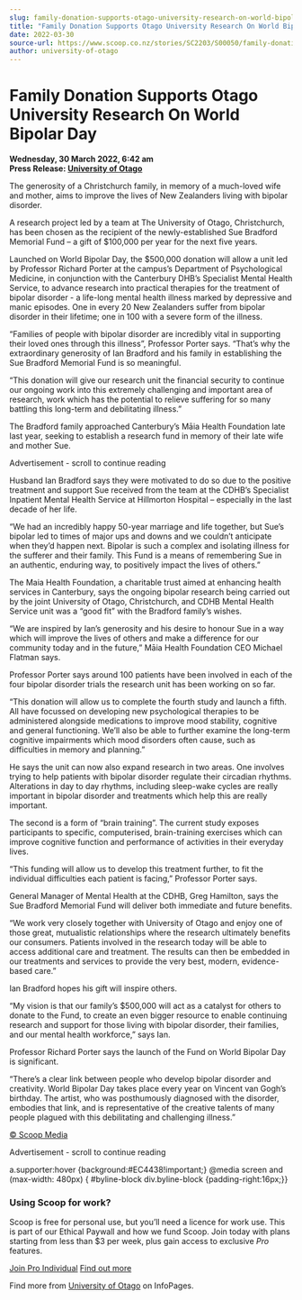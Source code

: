 ```yaml
---
slug: family-donation-supports-otago-university-research-on-world-bipolar-day
title: "Family Donation Supports Otago University Research On World Bipolar Day"
date: 2022-03-30
source-url: https://www.scoop.co.nz/stories/SC2203/S00050/family-donation-supports-otago-university-research-on-world-bipolar-day.htm
author: university-of-otago
---
```

Family Donation Supports Otago University Research On World Bipolar Day
=======================================================================

**Wednesday, 30 March 2022, 6:42 am**  
**Press Release: [University of Otago](https://info.scoop.co.nz/University_of_Otago)**

The generosity of a Christchurch family, in memory of a much-loved wife and mother, aims to improve the lives of New Zealanders living with bipolar disorder.

A research project led by a team at The University of Otago, Christchurch, has been chosen as the recipient of the newly-established Sue Bradford Memorial Fund – a gift of $100,000 per year for the next five years.

Launched on World Bipolar Day, the $500,000 donation will allow a unit led by Professor Richard Porter at the campus’s Department of Psychological Medicine, in conjunction with the Canterbury DHB’s Specialist Mental Health Service, to advance research into practical therapies for the treatment of bipolar disorder - a life-long mental health illness marked by depressive and manic episodes. One in every 20 New Zealanders suffer from bipolar disorder in their lifetime; one in 100 with a severe form of the illness.

“Families of people with bipolar disorder are incredibly vital in supporting their loved ones through this illness”, Professor Porter says. “That’s why the extraordinary generosity of Ian Bradford and his family in establishing the Sue Bradford Memorial Fund is so meaningful.

“This donation will give our research unit the financial security to continue our ongoing work into this extremely challenging and important area of research, work which has the potential to relieve suffering for so many battling this long-term and debilitating illness.”

The Bradford family approached Canterbury’s Māia Health Foundation late last year, seeking to establish a research fund in memory of their late wife and mother Sue.

Advertisement - scroll to continue reading





Husband Ian Bradford says they were motivated to do so due to the positive treatment and support Sue received from the team at the CDHB’s Specialist Inpatient Mental Health Service at Hillmorton Hospital – especially in the last decade of her life.

“We had an incredibly happy 50-year marriage and life together, but Sue’s bipolar led to times of major ups and downs and we couldn’t anticipate when they’d happen next. Bipolar is such a complex and isolating illness for the sufferer and their family. This Fund is a means of remembering Sue in an authentic, enduring way, to positively impact the lives of others.”

The Maia Health Foundation, a charitable trust aimed at enhancing health services in Canterbury, says the ongoing bipolar research being carried out by the joint University of Otago, Christchurch, and CDHB Mental Health Service unit was a “good fit” with the Bradford family’s wishes.

“We are inspired by Ian’s generosity and his desire to honour Sue in a way which will improve the lives of others and make a difference for our community today and in the future,” Māia Health Foundation CEO Michael Flatman says.

Professor Porter says around 100 patients have been involved in each of the four bipolar disorder trials the research unit has been working on so far.

“This donation will allow us to complete the fourth study and launch a fifth. All have focussed on developing new psychological therapies to be administered alongside medications to improve mood stability, cognitive and general functioning. We’ll also be able to further examine the long-term cognitive impairments which mood disorders often cause, such as difficulties in memory and planning.”

He says the unit can now also expand research in two areas. One involves trying to help patients with bipolar disorder regulate their circadian rhythms. Alterations in day to day rhythms, including sleep-wake cycles are really important in bipolar disorder and treatments which help this are really important.

The second is a form of “brain training”. The current study exposes participants to specific, computerised, brain-training exercises which can improve cognitive function and performance of activities in their everyday lives.

“This funding will allow us to develop this treatment further, to fit the individual difficulties each patient is facing,” Professor Porter says.

General Manager of Mental Health at the CDHB, Greg Hamilton, says the Sue Bradford Memorial Fund will deliver both immediate and future benefits.

“We work very closely together with University of Otago and enjoy one of those great, mutualistic relationships where the research ultimately benefits our consumers. Patients involved in the research today will be able to access additional care and treatment. The results can then be embedded in our treatments and services to provide the very best, modern, evidence-based care.”

Ian Bradford hopes his gift will inspire others.

“My vision is that our family’s $500,000 will act as a catalyst for others to donate to the Fund, to create an even bigger resource to enable continuing research and support for those living with bipolar disorder, their families, and our mental health workforce,” says Ian.

Professor Richard Porter says the launch of the Fund on World Bipolar Day is significant.

“There’s a clear link between people who develop bipolar disorder and creativity. World Bipolar Day takes place every year on Vincent van Gogh’s birthday. The artist, who was posthumously diagnosed with the disorder, embodies that link, and is representative of the creative talents of many people plagued with this debilitating and challenging illness.”

[© Scoop Media](http://www.scoop.co.nz/about/terms.html)  

Advertisement - scroll to continue reading



a.supporter:hover {background:#EC4438!important;} @media screen and (max-width: 480px) { #byline-block div.byline-block {padding-right:16px;}}

### Using Scoop for work?

Scoop is free for personal use, but you’ll need a licence for work use. This is part of our Ethical Paywall and how we fund Scoop. Join today with plans starting from less than $3 per week, plus gain access to exclusive _Pro_ features.  
  
[Join Pro Individual](https://pro.scoop.co.nz/Individual/?from=ProIn24) [Find out more](https://pro.scoop.co.nz/using-scoop-for-work/?from=ProIn24)

Find more from [University of Otago](https://info.scoop.co.nz/University_of_Otago) on InfoPages.
